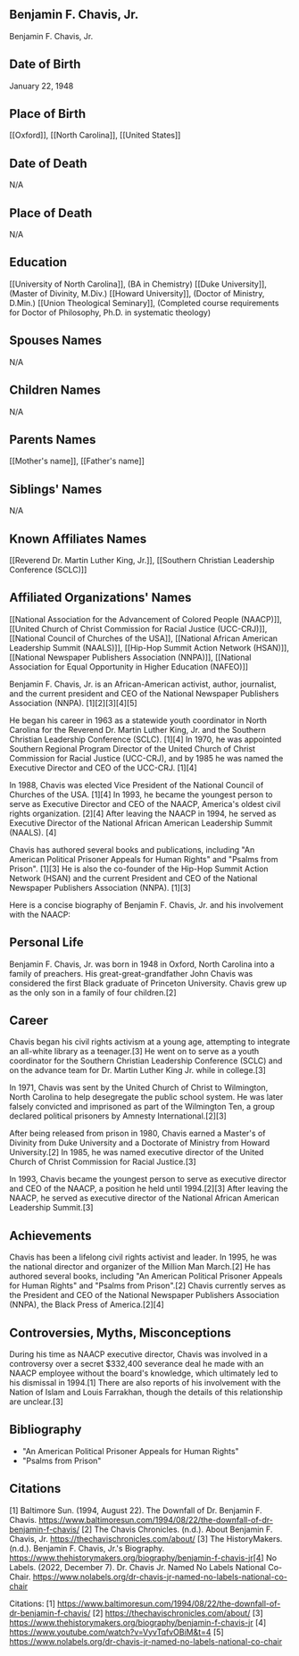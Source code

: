 ## Benjamin F. Chavis, Jr.
Benjamin F. Chavis, Jr.

## Date of Birth
January 22, 1948

## Place of Birth
[[Oxford]], [[North Carolina]], [[United States]]

## Date of Death
N/A

## Place of Death
N/A

## Education
[[University of North Carolina]], (BA in Chemistry)
[[Duke University]], (Master of Divinity, M.Div.)
[[Howard University]], (Doctor of Ministry, D.Min.)
[[Union Theological Seminary]], (Completed course requirements for Doctor of Philosophy, Ph.D. in systematic theology)

## Spouses Names
N/A

## Children Names
N/A

## Parents Names
[[Mother's name]], [[Father's name]]

## Siblings' Names
N/A

## Known Affiliates Names
[[Reverend Dr. Martin Luther King, Jr.]], [[Southern Christian Leadership Conference (SCLC)]]

## Affiliated Organizations' Names
[[National Association for the Advancement of Colored People (NAACP)]], [[United Church of Christ Commission for Racial Justice (UCC-CRJ)]], [[National Council of Churches of the USA]], [[National African American Leadership Summit (NAALS)]], [[Hip-Hop Summit Action Network (HSAN)]], [[National Newspaper Publishers Association (NNPA)]], [[National Association for Equal Opportunity in Higher Education (NAFEO)]]

Benjamin F. Chavis, Jr. is an African-American activist, author, journalist, and the current president and CEO of the National Newspaper Publishers Association (NNPA). [1][2][3][4][5]

He began his career in 1963 as a statewide youth coordinator in North Carolina for the Reverend Dr. Martin Luther King, Jr. and the Southern Christian Leadership Conference (SCLC). [1][4] In 1970, he was appointed Southern Regional Program Director of the United Church of Christ Commission for Racial Justice (UCC-CRJ), and by 1985 he was named the Executive Director and CEO of the UCC-CRJ. [1][4] 

In 1988, Chavis was elected Vice President of the National Council of Churches of the USA. [1][4] In 1993, he became the youngest person to serve as Executive Director and CEO of the NAACP, America's oldest civil rights organization. [2][4] After leaving the NAACP in 1994, he served as Executive Director of the National African American Leadership Summit (NAALS). [4]

Chavis has authored several books and publications, including "An American Political Prisoner Appeals for Human Rights" and "Psalms from Prison". [1][3] He is also the co-founder of the Hip-Hop Summit Action Network (HSAN) and the current President and CEO of the National Newspaper Publishers Association (NNPA). [1][3]

Here is a concise biography of Benjamin F. Chavis, Jr. and his involvement with the NAACP:

## Personal Life
Benjamin F. Chavis, Jr. was born in 1948 in Oxford, North Carolina into a family of preachers. His great-great-grandfather John Chavis was considered the first Black graduate of Princeton University. Chavis grew up as the only son in a family of four children.[2]

## Career
Chavis began his civil rights activism at a young age, attempting to integrate an all-white library as a teenager.[3] He went on to serve as a youth coordinator for the Southern Christian Leadership Conference (SCLC) and on the advance team for Dr. Martin Luther King Jr. while in college.[3] 

In 1971, Chavis was sent by the United Church of Christ to Wilmington, North Carolina to help desegregate the public school system. He was later falsely convicted and imprisoned as part of the Wilmington Ten, a group declared political prisoners by Amnesty International.[2][3] 

After being released from prison in 1980, Chavis earned a Master's of Divinity from Duke University and a Doctorate of Ministry from Howard University.[2] In 1985, he was named executive director of the United Church of Christ Commission for Racial Justice.[3]

In 1993, Chavis became the youngest person to serve as executive director and CEO of the NAACP, a position he held until 1994.[2][3] After leaving the NAACP, he served as executive director of the National African American Leadership Summit.[3]

## Achievements
Chavis has been a lifelong civil rights activist and leader. In 1995, he was the national director and organizer of the Million Man March.[2] He has authored several books, including "An American Political Prisoner Appeals for Human Rights" and "Psalms from Prison".[2] Chavis currently serves as the President and CEO of the National Newspaper Publishers Association (NNPA), the Black Press of America.[2][4]

## Controversies, Myths, Misconceptions
During his time as NAACP executive director, Chavis was involved in a controversy over a secret $332,400 severance deal he made with an NAACP employee without the board's knowledge, which ultimately led to his dismissal in 1994.[1] There are also reports of his involvement with the Nation of Islam and Louis Farrakhan, though the details of this relationship are unclear.[3]

## Bibliography
- "An American Political Prisoner Appeals for Human Rights"
- "Psalms from Prison"

## Citations
[1] Baltimore Sun. (1994, August 22). The Downfall of Dr. Benjamin F. Chavis. https://www.baltimoresun.com/1994/08/22/the-downfall-of-dr-benjamin-f-chavis/
[2] The Chavis Chronicles. (n.d.). About Benjamin F. Chavis, Jr. https://thechavischronicles.com/about/
[3] The HistoryMakers. (n.d.). Benjamin F. Chavis, Jr.'s Biography. https://www.thehistorymakers.org/biography/benjamin-f-chavis-jr[4] No Labels. (2022, December 7). Dr. Chavis Jr. Named No Labels National Co-Chair. https://www.nolabels.org/dr-chavis-jr-named-no-labels-national-co-chair

Citations:
[1] https://www.baltimoresun.com/1994/08/22/the-downfall-of-dr-benjamin-f-chavis/
[2] https://thechavischronicles.com/about/
[3] https://www.thehistorymakers.org/biography/benjamin-f-chavis-jr
[4] https://www.youtube.com/watch?v=VyvTqfvOBiM&t=4
[5] https://www.nolabels.org/dr-chavis-jr-named-no-labels-national-co-chair